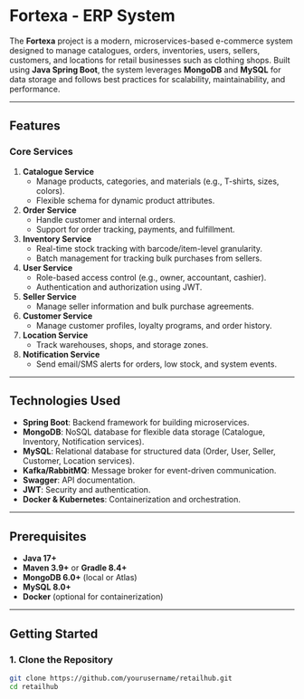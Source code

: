 # Fortexa - ERP System

The **Fortexa** project is a modern, microservices-based e-commerce system designed to manage catalogues, orders, inventories, users, sellers, customers, and locations for retail businesses such as clothing shops. Built using **Java Spring Boot**, the system leverages **MongoDB** and **MySQL** for data storage and follows best practices for scalability, maintainability, and performance.

---

## Features

### Core Services
1. **Catalogue Service**  
   - Manage products, categories, and materials (e.g., T-shirts, sizes, colors).  
   - Flexible schema for dynamic product attributes.  
2. **Order Service**  
   - Handle customer and internal orders.  
   - Support for order tracking, payments, and fulfillment.  
3. **Inventory Service**  
   - Real-time stock tracking with barcode/item-level granularity.  
   - Batch management for tracking bulk purchases from sellers.  
4. **User Service**  
   - Role-based access control (e.g., owner, accountant, cashier).  
   - Authentication and authorization using JWT.  
5. **Seller Service**  
   - Manage seller information and bulk purchase agreements.  
6. **Customer Service**  
   - Manage customer profiles, loyalty programs, and order history.  
7. **Location Service**  
   - Track warehouses, shops, and storage zones.  
8. **Notification Service**  
   - Send email/SMS alerts for orders, low stock, and system events.  

---

## Technologies Used
- **Spring Boot**: Backend framework for building microservices.  
- **MongoDB**: NoSQL database for flexible data storage (Catalogue, Inventory, Notification services).  
- **MySQL**: Relational database for structured data (Order, User, Seller, Customer, Location services).  
- **Kafka/RabbitMQ**: Message broker for event-driven communication.  
- **Swagger**: API documentation.  
- **JWT**: Security and authentication.  
- **Docker & Kubernetes**: Containerization and orchestration.  

---

## Prerequisites
- **Java 17+**  
- **Maven 3.9+** or **Gradle 8.4+**  
- **MongoDB 6.0+** (local or Atlas)  
- **MySQL 8.0+**  
- **Docker** (optional for containerization)  

---

## Getting Started

### 1. Clone the Repository
```bash
git clone https://github.com/yourusername/retailhub.git
cd retailhub

